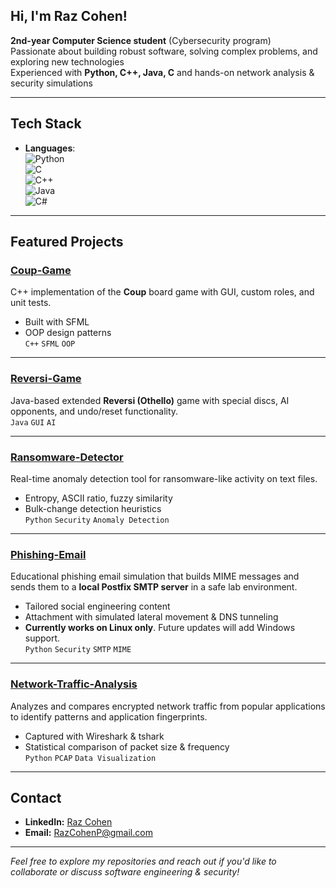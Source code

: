 ## Hi, I'm Raz Cohen!

**2nd-year Computer Science student** (Cybersecurity program)  
Passionate about building robust software, solving complex problems, and exploring new technologies  
Experienced with **Python, C++, Java, C** and hands-on network analysis & security simulations

---

## Tech Stack

- **Languages**:  
  ![Python](https://img.shields.io/badge/Python-3776AB?style=for-the-badge&logo=python&logoColor=white)  
  ![C](https://img.shields.io/badge/C-A8B9CC?style=for-the-badge&logo=c&logoColor=white)  
  ![C++](https://img.shields.io/badge/C++-00599C?style=for-the-badge&logo=cplusplus&logoColor=white)  
  ![Java](https://img.shields.io/badge/Java-007396?style=for-the-badge&logo=java&logoColor=white)  
  ![C#](https://img.shields.io/badge/C%23-239120?style=for-the-badge&logo=c-sharp&logoColor=white)
  
---

## Featured Projects

### [Coup-Game](https://github.com/Raz99/Coup-Game)
C++ implementation of the **Coup** board game with GUI, custom roles, and unit tests.  
- Built with SFML  
- OOP design patterns  
`C++` `SFML` `OOP`  

---

### [Reversi-Game](https://github.com/Raz99/Reversi-Game)
Java-based extended **Reversi (Othello)** game with special discs, AI opponents, and undo/reset functionality.  
`Java` `GUI` `AI`  

---

### [Ransomware-Detector](https://github.com/Raz99/Ransomware-Detector)
Real-time anomaly detection tool for ransomware-like activity on text files.  
- Entropy, ASCII ratio, fuzzy similarity  
- Bulk-change detection heuristics  
`Python` `Security` `Anomaly Detection`  

---

### [Phishing-Email](https://github.com/Raz99/Phishing-Email)
Educational phishing email simulation that builds MIME messages and sends them to a **local Postfix SMTP server** in a safe lab environment.  
- Tailored social engineering content  
- Attachment with simulated lateral movement & DNS tunneling  
- **Currently works on Linux only**. Future updates will add Windows support.  
`Python` `Security` `SMTP` `MIME`  

---

### [Network-Traffic-Analysis](https://github.com/Raz99/Network-Traffic-Analysis)
Analyzes and compares encrypted network traffic from popular applications to identify patterns and application fingerprints.  
- Captured with Wireshark & tshark  
- Statistical comparison of packet size & frequency  
`Python` `PCAP` `Data Visualization`  

---

## Contact
- **LinkedIn:** [Raz Cohen](https://www.linkedin.com/in/raz-cohen-p/)
- **Email:** RazCohenP@gmail.com

---
*Feel free to explore my repositories and reach out if you'd like to collaborate or discuss software engineering & security!*  
